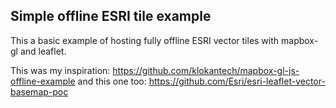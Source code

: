 ## Simple offline ESRI tile example

This a basic example of hosting fully offline ESRI vector tiles with mapbox-gl and leaflet.

This was my inspiration: https://github.com/klokantech/mapbox-gl-js-offline-example
and this one too: https://github.com/Esri/esri-leaflet-vector-basemap-poc
